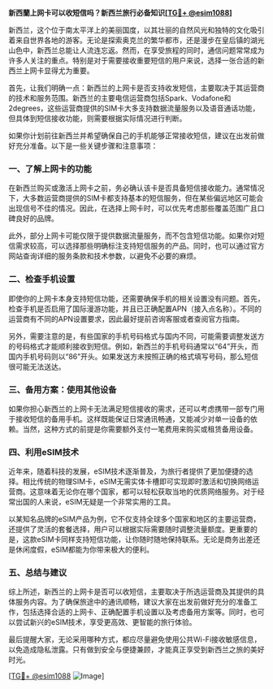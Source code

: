 **新西蘭上网卡可以收短信吗？新西兰旅行必备知识[[TG💪+ @esim1088](https://t.me/s/esim1088)]**

新西兰，这个位于南太平洋上的美丽国度，以其壮丽的自然风光和独特的文化吸引着来自世界各地的游客。无论是探索奥克兰的繁华都市，还是漫步在皇后镇的湖光山色中，新西兰总能让人流连忘返。然而，在享受旅程的同时，通信问题常常成为许多人关注的重点。特别是对于需要接收重要短信的用户来说，选择一张合适的新西兰上网卡显得尤为重要。

首先，让我们明确一点：新西兰的上网卡是否支持收发短信，主要取决于其运营商的技术和服务范围。新西兰的主要电信运营商包括Spark、Vodafone和2degrees，这些运营商提供的SIM卡大多支持数据流量服务以及语音通话功能，但具体到短信接收功能，则需要根据实际情况进行判断。

如果你计划前往新西兰并希望确保自己的手机能够正常接收短信，建议在出发前做好充分准备。以下是一些关键步骤和注意事项：

### **一、了解上网卡的功能**
在新西兰购买或激活上网卡之前，务必确认该卡是否具备短信接收能力。通常情况下，大多数运营商提供的SIM卡都支持基本的短信服务，但在某些偏远地区可能会出现信号不佳的情况。因此，在选择上网卡时，可以优先考虑那些覆盖范围广且口碑良好的品牌。

此外，部分上网卡可能仅限于提供数据流量服务，而不包含短信功能。如果你对短信需求较高，可以选择那些明确标注支持短信服务的产品。同时，也可以通过官方网站查询详细的服务条款和技术参数，以避免不必要的麻烦。

### **二、检查手机设置**
即使你的上网卡本身支持短信功能，还需要确保手机的相关设置没有问题。首先，检查手机是否启用了国际漫游功能，并且已正确配置APN（接入点名称）。不同的运营商有不同的APN设置要求，因此最好提前咨询客服或者查阅官方指南。

另外，需要注意的是，有些国家的手机号码格式与国内不同，可能需要调整发送方的号码格式才能顺利接收到短信。例如，新西兰的手机号码通常以“64”开头，而国内手机号码则以“86”开头。如果发送方未按照正确的格式填写号码，那么短信很可能无法送达。

### **三、备用方案：使用其他设备**
如果你担心新西兰的上网卡无法满足短信接收的需求，还可以考虑携带一部专门用于接收短信的备用手机。这样既能保证日常通讯畅通，又能减少对单一设备的依赖。当然，这种方式的前提是你需要额外支付一笔费用来购买或租赁备用设备。

### **四、利用eSIM技术**
近年来，随着科技的发展，eSIM技术逐渐普及，为旅行者提供了更加便捷的选择。相比传统的物理SIM卡，eSIM无需实体卡槽即可实现即时激活和切换网络运营商。这意味着无论你在哪个国家，都可以轻松获取当地的优质网络服务。对于经常出国的人来说，eSIM无疑是一个非常实用的工具。

以某知名品牌的eSIM产品为例，它不仅支持全球多个国家和地区的主要运营商，还提供了灵活的套餐选择，用户可以根据实际需要随时调整流量额度。更重要的是，这款eSIM卡同样支持短信功能，让你随时随地保持联系。无论是商务出差还是休闲度假，eSIM都能为你带来极大的便利。

### **五、总结与建议**
综上所述，新西兰的上网卡是否可以收短信，主要取决于所选运营商及其提供的具体服务内容。为了确保旅途中的通讯顺畅，建议大家在出发前做好充分的准备工作，包括选择合适的上网卡、正确配置手机设置以及考虑备用方案等。同时，也可以尝试新兴的eSIM技术，享受更高效、更智能的旅行体验。

最后提醒大家，无论采用哪种方式，都应尽量避免使用公共Wi-Fi接收敏感信息，以免造成隐私泄露。只有做到安全与便捷兼顾，才能真正享受到新西兰之旅的美好时光。

[[TG💪+ @esim1088](https://t.me/s/esim1088) ![Image](https://i.postimg.cc/4NQfJmqS/Snipaste-2025-05-13-00-14-12.png)]